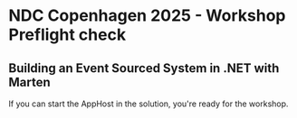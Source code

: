 # NDC Copenhagen 2025 - Workshop Preflight check
## Building an Event Sourced System in .NET with Marten
If you can start the AppHost in the solution, you're ready for the workshop.
